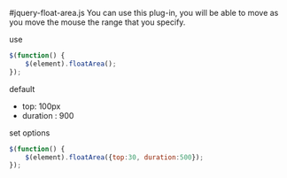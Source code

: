 #jquery-float-area.js
You can use this plug-in, you will be able to move as you move the mouse the range that you specify.

use
```javascript:jquery-float-area.js
$(function() {
    $(element).floatArea();
});
```

default
* top: 100px
* duration : 900

set options
```javascript:jquery-float-area.js
$(function() {
    $(element).floatArea({top:30, duration:500});
});
```

